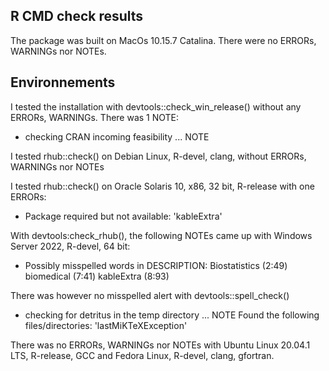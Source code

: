 ## R CMD check results
The package was built on MacOs 10.15.7 Catalina. There were no ERRORs, WARNINGs nor NOTEs. 

## Environnements
I tested the installation with devtools::check_win_release() without any ERRORs, WARNINGs. 
There was 1 NOTE:
* checking CRAN incoming feasibility ... NOTE

I tested rhub::check() on  Debian Linux, R-devel, clang, without ERRORs, WARNINGs nor NOTEs

I tested rhub::check() on Oracle Solaris 10, x86, 32 bit, R-release with one ERRORs:
* Package required but not available: 'kableExtra'

With devtools:check_rhub(), the following NOTEs came up with Windows Server 2022, R-devel, 64 bit:
* Possibly misspelled words in DESCRIPTION:
     Biostatistics (2:49)
     biomedical (7:41)
     kableExtra (8:93)
     
There was however no misspelled alert with devtools::spell_check()

* checking for detritus in the temp directory ... NOTE
  Found the following files/directories:
    'lastMiKTeXException'

There was no ERRORs, WARNINGs nor NOTEs with Ubuntu Linux 20.04.1 LTS, R-release, GCC and Fedora Linux, R-devel, clang, gfortran.
